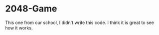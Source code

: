 # 2048-Game
This one from our school, I didn't write this code. 
I think it is great to see how it works.
